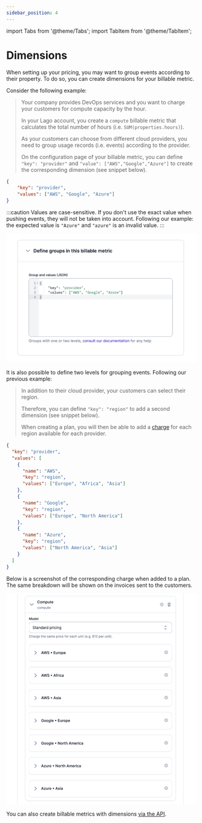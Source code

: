 ```yaml
---
sidebar_position: 4
---
```


import Tabs from '@theme/Tabs';
import TabItem from '@theme/TabItem';

# Dimensions
When setting up your pricing, you may want to group events according to their property. To do so, you can create dimensions for your billable metric.

Consider the following example:

>Your company provides DevOps services and you want to charge your customers for compute capacity by the hour.
>
>In your Lago account, you create a `compute` billable metric that calculates the total number of hours (i.e. `SUM(properties.hours)`).
>
>As your customers can choose from different cloud providers, you need to group usage records (i.e. events) according to the provider.
>
>On the configuration page of your billable metric, you can define `"key": "provider"` and `"value": ["AWS","Google","Azure"]` to create the corresponding dimension (see snippet below).

```json title="JSON snippet for one dimension"
{
    "key": "provider",
    "values": ["AWS", "Google", "Azure"]
}
```

:::caution
Values are case-sensitive. If you don't use the exact value when pushing events, they will not be taken into account. Following our example: the expected value is `"Azure"` and `"azure"` is an invalid value.
:::

![Example of a group with one dimension](../../../static/img/dimensions.png)

It is also possible to define two levels for grouping events. Following our previous example:

>In addition to their cloud provider, your customers can select their region.
>
>Therefore, you can define `"key": "region"` to add a second dimension (see snippet below).
>
>When creating a plan, you will then be able to add a [charge](../plans/charges) for each region available for each provider.

```json title="JSON snippet for two dimensions"
{
  "key": "provider",
  "values": [
    {
      "name": "AWS",
      "key": "region",
      "values": ["Europe", "Africa", "Asia"]
    },
    {
      "name": "Google",
      "key": "region",
      "values": ["Europe", "North America"]
    },
    {
      "name": "Azure",
      "key": "region",
      "values": ["North America", "Asia"]
    }
  ]
}
```

Below is a screenshot of the corresponding charge when added to a plan. The same breakdown will be shown on the invoices sent to the customers.

![Example of a charge with two dimensions](../../../static/img/dimensions-charges.png)

You can also create billable metrics with dimensions [via the API](../../api/billable_metrics/create-billable-metric).